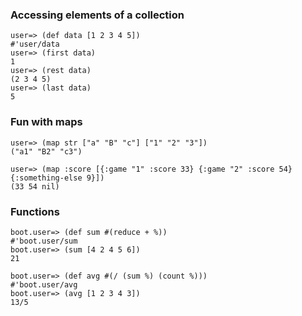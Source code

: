 ### Accessing elements of a collection
```
user=> (def data [1 2 3 4 5])
#'user/data
user=> (first data)
1
user=> (rest data)
(2 3 4 5)
user=> (last data)
5
```
### Fun with maps
```
user=> (map str ["a" "B" "c"] ["1" "2" "3"])
("a1" "B2" "c3")

user=> (map :score [{:game "1" :score 33} {:game "2" :score 54} {:something-else 9}])
(33 54 nil)

```
### Functions
```
boot.user=> (def sum #(reduce + %))
#'boot.user/sum
boot.user=> (sum [4 2 4 5 6])
21

boot.user=> (def avg #(/ (sum %) (count %)))
#'boot.user/avg
boot.user=> (avg [1 2 3 4 3])
13/5
```
